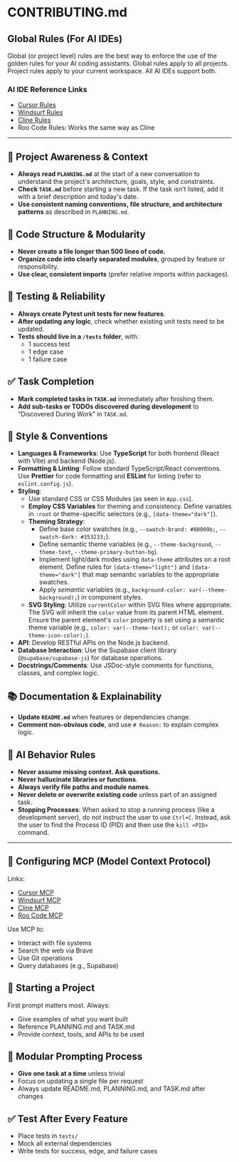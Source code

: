 # CONTRIBUTING.md

## Global Rules (For AI IDEs)

Global (or project level) rules are the best way to enforce the use of the golden rules for your AI coding assistants. Global rules apply to all projects. Project rules apply to your current workspace. All AI IDEs support both.

### AI IDE Reference Links
- [Cursor Rules](https://docs.cursor.com/context/rules-for-ai)
- [Windsurf Rules](https://docs.codeium.com/windsurf/memories#windsurfrules)
- [Cline Rules](https://docs.cline.bot/improving-your-prompting-skills/prompting)
- Roo Code Rules: Works the same way as Cline

---

## 🔄 Project Awareness & Context
- **Always read `PLANNING.md`** at the start of a new conversation to understand the project's architecture, goals, style, and constraints.
- **Check `TASK.md`** before starting a new task. If the task isn’t listed, add it with a brief description and today's date.
- **Use consistent naming conventions, file structure, and architecture patterns** as described in `PLANNING.md`.

## 🧱 Code Structure & Modularity
- **Never create a file longer than 500 lines of code.**
- **Organize code into clearly separated modules**, grouped by feature or responsibility.
- **Use clear, consistent imports** (prefer relative imports within packages).

## 🧪 Testing & Reliability
- **Always create Pytest unit tests for new features**.
- **After updating any logic**, check whether existing unit tests need to be updated.
- **Tests should live in a `/tests` folder**, with:
  - 1 success test
  - 1 edge case
  - 1 failure case

## ✅ Task Completion
- **Mark completed tasks in `TASK.md`** immediately after finishing them.
- **Add sub-tasks or TODOs discovered during development** to “Discovered During Work” in `TASK.md`.

## 📎 Style & Conventions
- **Languages & Frameworks**: Use **TypeScript** for both frontend (React with Vite) and backend (Node.js).
- **Formatting & Linting**: Follow standard TypeScript/React conventions. Use **Prettier** for code formatting and **ESLint** for linting (refer to `eslint.config.js`).
- **Styling**:
    - Use standard CSS or CSS Modules (as seen in `App.css`).
    - **Employ CSS Variables** for theming and consistency. Define variables in `:root` or theme-specific selectors (e.g., `[data-theme="dark"]`).
    - **Theming Strategy**:
        - Define base color swatches (e.g., `--swatch-brand: #80009b;`, `--swatch-dark: #353233;`).
        - Define semantic theme variables (e.g., `--theme-background`, `--theme-text`, `--theme-primary-button-bg`).
        - Implement light/dark modes using `data-theme` attributes on a root element. Define rules for `[data-theme="light"]` and `[data-theme="dark"]` that map semantic variables to the appropriate swatches.
        - Apply *semantic* variables (e.g., `background-color: var(--theme-background);`) in component styles.
    - **SVG Styling**: Utilize `currentColor` within SVG files where appropriate. The SVG will inherit the `color` value from its parent HTML element. Ensure the parent element's `color` property is set using a semantic theme variable (e.g., `color: var(--theme-text);` or `color: var(--theme-icon-color);`).
- **API**: Develop RESTful APIs on the Node.js backend.
- **Database Interaction**: Use the Supabase client library (`@supabase/supabase-js`) for database operations.
- **Docstrings/Comments**: Use JSDoc-style comments for functions, classes, and complex logic.

## 📚 Documentation & Explainability
- **Update `README.md`** when features or dependencies change.
- **Comment non-obvious code**, and use `# Reason:` to explain complex logic.

## 🧠 AI Behavior Rules
- **Never assume missing context. Ask questions.**
- **Never hallucinate libraries or functions**.
- **Always verify file paths and module names**.
- **Never delete or overwrite existing code** unless part of an assigned task.
- **Stopping Processes**: When asked to stop a running process (like a development server), do not instruct the user to use `Ctrl+C`. Instead, ask the user to find the Process ID (PID) and then use the `kill <PID>` command.

---

## 🧰 Configuring MCP (Model Context Protocol)
Links:
- [Cursor MCP](https://docs.cursor.com/context/model-context-protocol)
- [Windsurf MCP](https://docs.codeium.com/windsurf/mcp)
- [Cline MCP](https://docs.cline.bot/mcp-servers/mcp)
- [Roo Code MCP](https://docs.roocode.com/features/mcp/using-mcp-in-roo)

Use MCP to:
- Interact with file systems
- Search the web via Brave
- Use Git operations
- Query databases (e.g., Supabase)

## 💬 Starting a Project

First prompt matters most. Always:
- Give examples of what you want built
- Reference PLANNING.md and TASK.md
- Provide context, tools, and APIs to be used

## 🧩 Modular Prompting Process
- **Give one task at a time** unless trivial
- Focus on updating a single file per request
- Always update README.md, PLANNING.md, and TASK.md after changes

## ✅ Test After Every Feature
- Place tests in `tests/`
- Mock all external dependencies
- Write tests for success, edge, and failure cases
